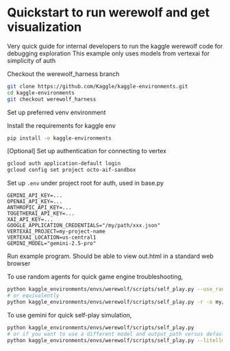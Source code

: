 # Quickstart to run werewolf and get visualization

Very quick guide for internal developers to run the kaggle werewolf code for debugging exploration
This example only uses models from vertexai for simplicity of auth

Checkout the werewolf_harness branch
```bash
git clone https://github.com/Kaggle/kaggle-environments.git
cd kaggle-environments
git checkout werewolf_harness
```

Set up preferred venv environment

Install the requirements for kaggle env
```bash
pip install -e kaggle-environments
```

[Optional] Set up authentication for connecting to vertex
```bash
gcloud auth application-default login
gcloud config set project octo-aif-sandbox
```

Set up `.env` under project root for auth, used in base.py
```
GEMINI_API_KEY=...
OPENAI_API_KEY=...
ANTHROPIC_API_KEY=...
TOGETHERAI_API_KEY=...
XAI_API_KEY=...
GOOGLE_APPLICATION_CREDENTIALS="/my/path/xxx.json"
VERTEXAI_PROJECT=my-project-name
VERTEXAI_LOCATION=us-central1
GEMINI_MODEL="gemini-2.5-pro"
```

Run example program. Should be able to view out.html in a standard web browser

To use random agents for quick game engine troubleshooting,
```bash
python kaggle_environments/envs/werewolf/scripts/self_play.py --use_random_agent --output_dir my/path/to/replay/dir
# or equivalently
python kaggle_environments/envs/werewolf/scripts/self_play.py -r -o my/path/to/replay
```

To use gemini for quick self-play simulation,
```bash
python kaggle_environments/envs/werewolf/scripts/self_play.py
# or if you want to use a different model and output_path versus default
python kaggle_environments/envs/werewolf/scripts/self_play.py --litellm_model_path gemini/gemini-2.5-pro --brand gemini --output_dir my/path/to/replay/dir
```